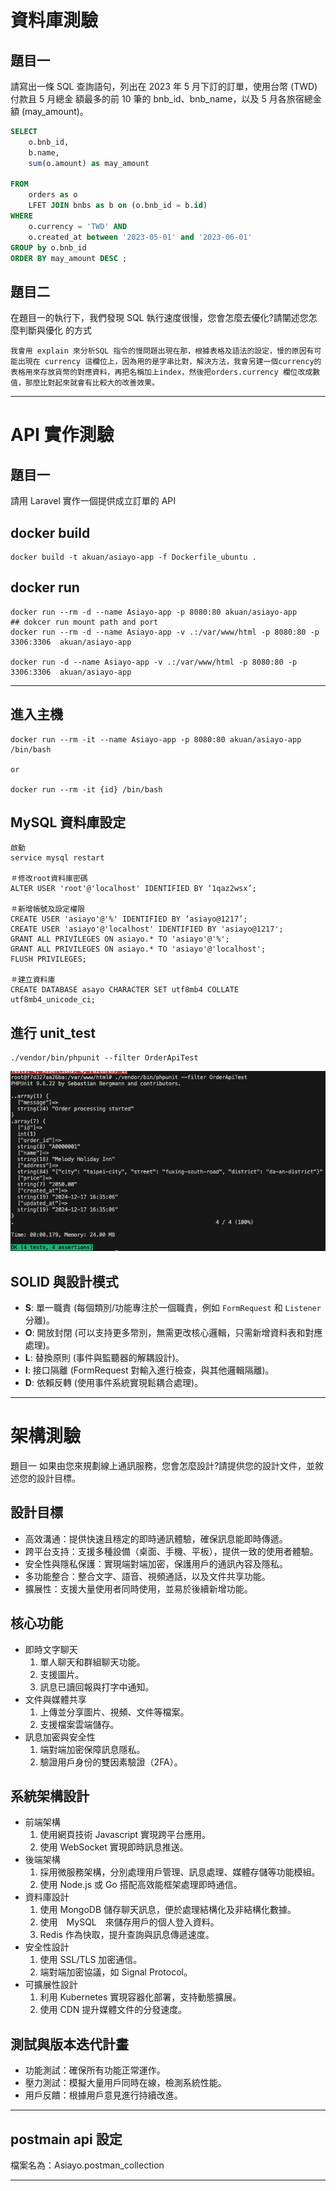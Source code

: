 # 資料庫測驗

## 題目一
請寫出一條 SQL 查詢語句，列出在 2023 年 5 月下訂的訂單，使用台幣 (TWD) 付款且 5 月總金 額最多的前 10 筆的 bnb_id、bnb_name，以及 5 月各旅宿總金額 (may_amount)。

```SQL
SELECT 
    o.bnb_id, 
    b.name,
    sum(o.amount) as may_amount

FROM 
    orders as o 
    LFET JOIN bnbs as b on (o.bnb_id = b.id)
WHERE
    o.currency = 'TWD' AND 
    o.created_at between '2023-05-01' and '2023-06-01'
GROUP by o.bnb_id 
ORDER BY may_amount DESC ;

```

## 題目二 
在題目一的執行下，我們發現 SQL 執行速度很慢，您會怎麼去優化?請闡述您怎麼判斷與優化 的方式

```shell 
我會用 explain 來分析SQL 指令的慢問題出現在那，根據表格及語法的設定，慢的原因有可能出現在 currency 這欄位上，因為用的是字串比對，解決方法，我會另建一個currency的表格用來存放貨幣的對應資料，再把名稱加上index，然後把orders.currency 欄位改成數值，那麼比對起來就會有比較大的改善效果。
```

---

# API 實作測驗 

## 題目一 
請用 Laravel 實作一個提供成立訂單的 API

## docker build 

```shell
docker build -t akuan/asiayo-app -f Dockerfile_ubuntu .
```

## docker run 
```shell
docker run --rm -d --name Asiayo-app -p 8080:80 akuan/asiayo-app
## dokcer run mount path and port 
docker run --rm -d --name Asiayo-app -v .:/var/www/html -p 8080:80 -p 3306:3306  akuan/asiayo-app

docker run -d --name Asiayo-app -v .:/var/www/html -p 8080:80 -p 3306:3306  akuan/asiayo-app

```

---

## 進入主機

```shell
docker run --rm -it --name Asiayo-app -p 8080:80 akuan/asiayo-app /bin/bash 

or 

docker run --rm -it {id} /bin/bash 
```

## MySQL 資料庫設定
``` shell
啟動
service mysql restart

＃修改root資料庫密碼
ALTER USER 'root'@'localhost' IDENTIFIED BY ‘1qaz2wsx’;

＃新增帳號及設定權限
CREATE USER 'asiayo'@'%' IDENTIFIED BY ‘asiayo@1217’;
CREATE USER 'asiayo'@'localhost' IDENTIFIED BY 'asiayo@1217';
GRANT ALL PRIVILEGES ON asiayo.* TO 'asiayo'@'%';
GRANT ALL PRIVILEGES ON asiayo.* TO 'asiayo'@'localhost';
FLUSH PRIVILEGES;

＃建立資料庫
CREATE DATABASE asayo CHARACTER SET utf8mb4 COLLATE utf8mb4_unicode_ci;

``` 

## 進行 unit_test
```shell 
./vendor/bin/phpunit --filter OrderApiTest
```

![測試結果](https://raw.githubusercontent.com/LEECHIENKUAN/ordertest/refs/heads/main/test_res.png)


## SOLID 與設計模式

- **S**: 單一職責 (每個類別/功能專注於一個職責，例如 `FormRequest` 和 `Listener` 分離)。
- **O**: 開放封閉 (可以支持更多幣別，無需更改核心邏輯，只需新增資料表和對應處理)。
- **L**: 替換原則 (事件與監聽器的解耦設計)。
- **I**: 接口隔離 (FormRequest 對輸入進行檢查，與其他邏輯隔離)。
- **D**: 依賴反轉 (使用事件系統實現鬆耦合處理)。

---

# 架構測驗

題目一 如果由您來規劃線上通訊服務，您會怎麼設計?請提供您的設計文件，並敘述您的設計目標。

## 設計目標

- 高效溝通：提供快速且穩定的即時通訊體驗，確保訊息能即時傳遞。
- 跨平台支持：支援多種設備（桌面、手機、平板），提供一致的使用者體驗。
- 安全性與隱私保護：實現端對端加密，保護用戶的通訊內容及隱私。
- 多功能整合：整合文字、語音、視頻通話，以及文件共享功能。
- 擴展性：支援大量使用者同時使用，並易於後續新增功能。

## 核心功能

- 即時文字聊天
    1. 單人聊天和群組聊天功能。
    2. 支援圖片。
    3. 訊息已讀回報與打字中通知。
- 文件與媒體共享
    1. 上傳並分享圖片、視頻、文件等檔案。
    2. 支援檔案雲端儲存。
- 訊息加密與安全性
    1. 端對端加密保障訊息隱私。
    2. 驗證用戶身份的雙因素驗證（2FA）。

## 系統架構設計

- 前端架構
    1. 使用網頁技術 Javascript 實現跨平台應用。
    2. 使用 WebSocket 實現即時訊息推送。
- 後端架構
    1. 採用微服務架構，分別處理用戶管理、訊息處理、媒體存儲等功能模組。
    2. 使用 Node.js 或 Go 搭配高效能框架處理即時通信。
- 資料庫設計
    1. 使用 MongoDB 儲存聊天訊息，便於處理結構化及非結構化數據。
    2. 使用　MySQL　來儲存用戶的個人登入資料。
    3. Redis 作為快取，提升查詢與訊息傳遞速度。
- 安全性設計
    1. 使用 SSL/TLS 加密通信。
    2. 端對端加密協議，如 Signal Protocol。
- 可擴展性設計
    1. 利用 Kubernetes 實現容器化部署，支持動態擴展。
    2. 使用 CDN 提升媒體文件的分發速度。

## 測試與版本迭代計畫

- 功能測試：確保所有功能正常運作。
- 壓力測試：模擬大量用戶同時在線，檢測系統性能。
- 用戶反饋：根據用戶意見進行持續改進。

---

## postmain api 設定

檔案名為：Asiayo.postman_collection

---
